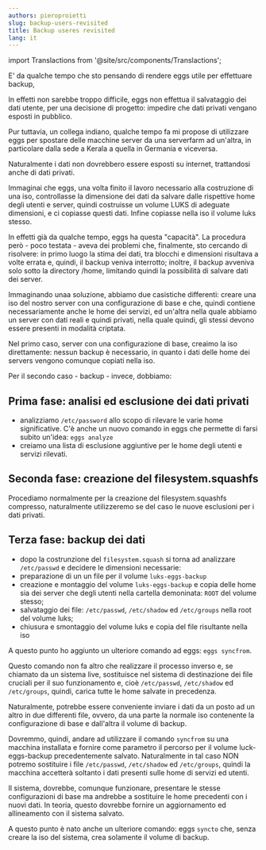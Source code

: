 ```yaml
---
authors: pieroproietti
slug: backup-users-revisited
title: Backup useres revisited
lang: it
---
```


import Translactions from '@site/src/components/Translactions';

<Translactions path="blog/backup-users-revisited"/>


E' da qualche tempo che sto pensando di rendere eggs utile per effettuare backup,

In effetti non sarebbe troppo difficile, eggs non effettua il salvataggio dei dati utente, per una decisione di progetto: impedire che dati privati vengano esposti in pubblico.

Pur tuttavia, un collega indiano, qualche tempo fa mi propose di utilizzare eggs per spostare delle macchine server da una serverfarm ad un'altra, in particolare dalla sede a Kerala a quella in Germania e viceversa.

Naturalmente i dati non dovrebbero essere esposti su internet, trattandosi anche di dati privati.

Immaginai che eggs, una volta finito il lavoro necessario alla costruzione di una iso, controllasse la dimensione dei dati da salvare dalle rispettive home degli utenti e server, quindi costruisse un volume LUKS di adeguate dimensioni, e ci copiasse questi dati. Infine copiasse nella iso il volume luks stesso.

In effetti già da qualche tempo, eggs ha questa "capacità". La procedura però - poco testata - aveva dei problemi che, finalmente, sto cercando di risolvere: in primo luogo la stima dei dati, tra blocchi e dimensioni risultava a volte errata e, quindi, il backup veniva interrotto; inoltre, il backup avveniva solo sotto la directory /home, limitando quindi la possibilità di salvare dati dei server.

Immaginando unaa soluzione, abbiamo due casistiche differenti: creare una iso del nostro server con una configurazione di base e che, quindi contiene necessariamente anche le home dei servizi, ed un'altra nella quale abbiamo un server con dati reali e quindi privati, nella quale quindi, gli stessi devono essere presenti in modalità criptata.

Nel primo caso, server con una configurazione di base, creaimo la iso direttamente: nessun backup è necessario, in quanto i dati delle home dei servers vengono comunque copiati nella iso.

Per il secondo caso - backup - invece, dobbiamo:

## Prima fase: analisi ed esclusione dei dati privati
* analizziamo ```/etc/password``` allo scopo di rilevare le varie home significative. C'è anche un nuovo comando in eggs che permette di farsi subito un'idea: ```eggs analyze```
* creiamo una lista di esclusione aggiuntive per le home degli utenti e servizi rilevati.

## Seconda fase: creazione del filesystem.squashfs
Procediamo normalmente per la creazione del filesystem.squashfs compresso, naturalmente utilizzeremo se del caso le nuove esclusioni per i dati privati.

## Terza fase: backup dei dati
* dopo la costrunzione del ```filesystem.squash``` si torna ad analizzare ```/etc/passwd``` e decidere le dimensioni necessarie:
* preparazione di un un file per il volume ```luks-eggs-backup```
* creazione e montaggio del volume ```luks-eggs-backup``` e copia delle home sia dei server che degli utenti nella cartella demoninata: ```ROOT``` del volume stesso;
* salvataggio dei file: ```/etc/passwd```, ```/etc/shadow``` ed ```/etc/groups``` nella root del volume luks;
* chiusura e smontaggio del volume luks e copia del file risultante nella iso

A questo punto ho aggiunto un ulteriore comando ad eggs: ```eggs syncfrom```.

Questo comando non fa altro che realizzare il processo inverso e, se chiamato da un sistema live, sostituisce nel sistema di destinazione dei file cruciali per il suo funzionamento e, cioè ```/etc/passwd```, ```/etc/shadow``` ed ```/etc/groups```, quindi, carica tutte le home salvate in precedenza.

Naturalmente, potrebbe essere conveniente inviare i dati da un posto ad un altro in due differenti file, ovvero, da una parte la normale iso contenente la configurazione di base e dall'altra il volume di backup.

Dovremmo, quindi, andare ad utilizzare il comando ```syncfrom``` su una macchina installata e fornire come parametro il percorso per il volume luck-eggs-backup precedentemente salvato. Naturalmente in tal caso NON potremo sostituire i file  ```/etc/passwd```, ```/etc/shadow``` ed ```/etc/groups```, quindi la macchina accetterà soltanto i dati presenti sulle home di servizi ed utenti.

Il sistema, dovrebbe, comunque funzionare, presentare le stesse configurazioni di base ma andrebbe a sostituire le home precedenti con i nuovi dati. In teoria, questo dovrebbe fornire un aggiornamento ed allineamento con il sistema salvato.

A questo punto è nato anche un ulteriore comando: eggs ```syncto``` che, senza creare la iso del sistema, crea solamente il volume di backup.


